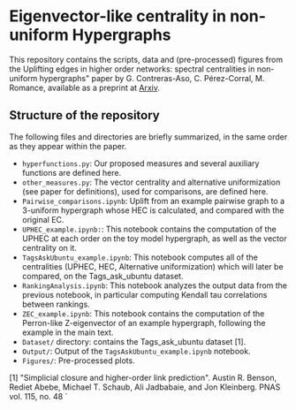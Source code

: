 # Eigenvector-like centrality in non-uniform Hypergraphs

This repository contains the scripts, data and (pre-processed) figures from the Uplifting edges in higher order networks: spectral
centralities in non-uniform hypergraphs" paper by G. Contreras-Aso, C. Pérez-Corral, M. Romance, available as a preprint at [Arxiv](https://arxiv.org/abs/2310.20335).


## Structure of the repository

The following files and directories are briefly summarized, in the same order as they appear within the paper.

- `hyperfunctions.py`: Our proposed measures and several auxiliary functions are defined here.
- `other_measures.py`: The vector centrality and alternative uniformization (see paper for definitions), used for comparisons, are defined here.
- `Pairwise_comparisons.ipynb`: Uplift from an example pairwise graph to a 3-uniform hypergraph whose HEC is calculated, and compared with the original EC.
- `UPHEC_example.ipynb:`: This notebook contains the computation of the UPHEC at each order on the toy model hypergraph, as well as the vector centrality on it.
- `TagsAskUbuntu_example.ipynb`: This notebook computes all of the centralities (UPHEC, HEC, Alternative uniformization) which will later be compared, on the Tags_ask_ubuntu dataset.
- `RankingAnalysis.ipynb`: This notebook analyzes the output data from the previous notebook, in particular computing Kendall tau correlations between rankings. 
- `ZEC_example.ipynb`: This notebook contains the computation of the Perron-like Z-eigenvector of an example hypergraph, following the example in the main text.
- `Dataset/` directory: contains the Tags_ask_ubuntu dataset [1].
- `Output/`: Output of the `TagsAskUbuntu_example.ipynb` notebook.
- `Figures/`: Pre-processed plots.


[1] "Simplicial closure and higher-order link prediction". Austin R. Benson, Rediet Abebe, Michael T. Schaub, Ali Jadbabaie, and Jon Kleinberg. PNAS vol. 115, no. 48
 `
